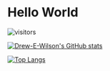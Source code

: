 # Hello World
![visitors](https://visitor-badge.glitch.me/badge?page_id=Drew-E-Wilson.Drew-E-Wilson)

[![Drew-E-Wilson's GitHub stats](https://github-readme-stats.vercel.app/api?username=Drew-E-Wilson&theme=cobalt)](https://github.com/Drew-E-Wilson/github-readme-stats)


[![Top Langs](https://github-readme-stats.vercel.app/api/top-langs/?username=Drew-E-Wilson&layout=compact)](https://github.com/Drew-E-Wilson/github-readme-stats)
